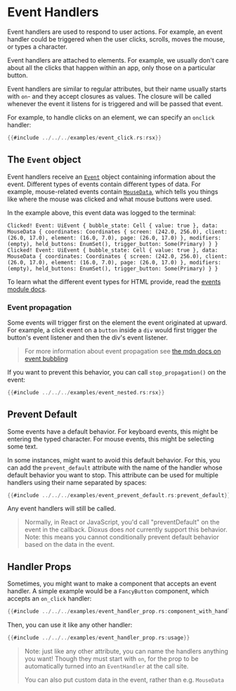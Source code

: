 # Event Handlers

Event handlers are used to respond to user actions. For example, an event handler could be triggered when the user clicks, scrolls, moves the mouse, or types a character.

Event handlers are attached to elements. For example, we usually don't care about all the clicks that happen within an app, only those on a particular button.

Event handlers are similar to regular attributes, but their name usually starts with `on`- and they accept closures as values. The closure will be called whenever the event it listens for is triggered and will be passed that event.

For example, to handle clicks on an element, we can specify an `onclick` handler:

```rust
{{#include ../../../examples/event_click.rs:rsx}}
```

## The `Event` object

Event handlers receive an [`Event`](https://docs.rs/dioxus-core/latest/dioxus_core/struct.Event.html) object containing information about the event. Different types of events contain different types of data. For example, mouse-related events contain [`MouseData`](https://docs.rs/dioxus/latest/dioxus/events/struct.MouseData.html), which tells you things like where the mouse was clicked and what mouse buttons were used.

In the example above, this event data was logged to the terminal:

```
Clicked! Event: UiEvent { bubble_state: Cell { value: true }, data: MouseData { coordinates: Coordinates { screen: (242.0, 256.0), client: (26.0, 17.0), element: (16.0, 7.0), page: (26.0, 17.0) }, modifiers: (empty), held_buttons: EnumSet(), trigger_button: Some(Primary) } }
Clicked! Event: UiEvent { bubble_state: Cell { value: true }, data: MouseData { coordinates: Coordinates { screen: (242.0, 256.0), client: (26.0, 17.0), element: (16.0, 7.0), page: (26.0, 17.0) }, modifiers: (empty), held_buttons: EnumSet(), trigger_button: Some(Primary) } }
```

To learn what the different event types for HTML provide, read the [events module docs](https://docs.rs/dioxus-html/latest/dioxus_html/events/index.html).

### Event propagation

Some events will trigger first on the element the event originated at upward. For example, a click event on a `button` inside a `div` would first trigger the button's event listener and then the div's event listener.

> For more information about event propagation see [the mdn docs on event bubbling](https://developer.mozilla.org/en-US/docs/Learn/JavaScript/Building_blocks/Events#event_bubbling)

If you want to prevent this behavior, you can call `stop_propagation()` on the event:

```rust
{{#include ../../../examples/event_nested.rs:rsx}}
```

## Prevent Default

Some events have a default behavior. For keyboard events, this might be entering the typed character. For mouse events, this might be selecting some text.

In some instances, might want to avoid this default behavior. For this, you can add the `prevent_default` attribute with the name of the handler whose default behavior you want to stop. This attribute can be used for multiple handlers using their name separated by spaces:

```rust
{{#include ../../../examples/event_prevent_default.rs:prevent_default}}
```

Any event handlers will still be called.

> Normally, in React or JavaScript, you'd call "preventDefault" on the event in the callback. Dioxus does *not* currently support this behavior. Note: this means you cannot conditionally prevent default behavior based on the data in the event.

## Handler Props

Sometimes, you might want to make a component that accepts an event handler. A simple example would be a `FancyButton` component, which accepts an `on_click` handler:

```rust
{{#include ../../../examples/event_handler_prop.rs:component_with_handler}}
```

Then, you can use it like any other handler:

```rust
{{#include ../../../examples/event_handler_prop.rs:usage}}
```

> Note: just like any other attribute, you can name the handlers anything you want! Though they must start with `on`, for the prop to be automatically turned into an `EventHandler` at the call site.
>
> You can also put custom data in the event, rather than e.g. `MouseData`
